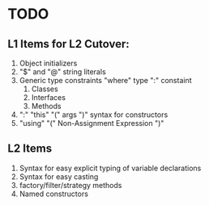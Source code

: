 ﻿# TODO

## L1 Items for L2 Cutover:

1. Object initializers
1. "$" and "@" string literals
1. Generic type constraints "where" type ":" constaint
   1. Classes
   1. Interfaces
   1. Methods
1. ":" "this" "(" args ")" syntax for constructors
1. "using" "(" Non-Assignment Expression ")"


## L2 Items

1. Syntax for easy explicit typing of variable declarations
1. Syntax for easy casting
1. factory/filter/strategy methods
1. Named constructors